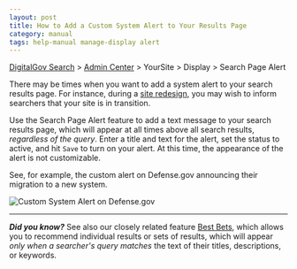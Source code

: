 ```yaml
---
layout: post
title: How to Add a Custom System Alert to Your Results Page
category: manual
tags: help-manual manage-display alert
---
```


[DigitalGov Search](/index.html) > [Admin Center](https://search.usa.gov/sites/) > YourSite > Display > Search Page Alert

There may be times when you want to add a system alert to your search results page. For instance, during a [site redesign](/blog/redesign.html), you may wish to inform searchers that your site is in transition. 

Use the Search Page Alert feature to add a text message to your search results page, which will appear at all times above all search results, *regardless of the query*. Enter a title and text for the alert, set the status to active, and hit `Save` to turn on your alert. At this time, the appearance of the alert is not customizable.

See, for example, the custom alert on Defense.gov announcing their migration to a new system.

![Custom System Alert on Defense.gov](https://9fddeb862c037f6d2190-f1564c64756a8cfee25b6b19953b1d23.ssl.cf2.rackcdn.com/system-alert.png "Custom System Alert on Defense.gov")

---

***Did you know?*** See also our closely related feature [Best Bets](/manual/best-bets.html), which allows you to recommend individual results or sets of results, which will appear *only when a searcher's query matches* the text of their titles, descriptions, or keywords.